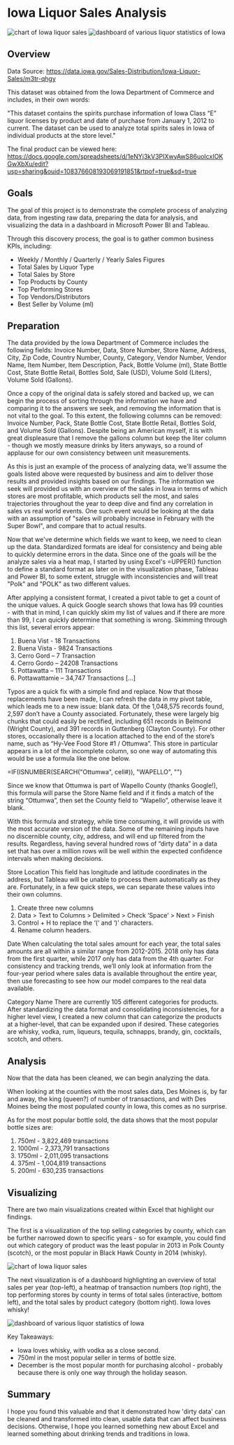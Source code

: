 # Iowa Liquor Sales Analysis
![chart of Iowa liquor sales](https://i.imgur.com/EuEc8g5.png)
![dashboard of various liquor statistics of Iowa](https://i.imgur.com/nvMwCqN.png)

## Overview

Data Source: https://data.iowa.gov/Sales-Distribution/Iowa-Liquor-Sales/m3tr-qhgy

This dataset was obtained from the Iowa Department of Commerce and includes, in their own words:

"This dataset contains the spirits purchase information of Iowa Class “E” liquor licenses by product and date of purchase from January 1, 2012 to current. The dataset can be used to analyze total spirits sales in Iowa of individual products at the store level."

The final product can be viewed here: https://docs.google.com/spreadsheets/d/1eNYj3kV3PIXwyAwS86uoIcxIOKGwXbXu/edit?usp=sharing&ouid=108376608193069191851&rtpof=true&sd=true

## Goals

The goal of this project is to demonstrate the complete process of analyzing data, from ingesting raw data, preparing the data for analysis, and visualizing the data in a dashboard in Microsoft Power BI and Tableau. 

Through this discovery process, the goal is to gather common business KPIs, including:
  - Weekly / Monthly / Quarterly / Yearly Sales Figures 
  - Total Sales by Liquor Type
  - Total Sales by Store
  - Top Products by County
  - Top Performing Stores
  - Top Vendors/Distributors 
  - Best Seller by Volume (ml)

## Preparation

The data provided by the Iowa Department of Commerce includes the following fields: Invoice Number, Data, Store Number, Store Name, Address, City, Zip Code, Country Number, County, Category, Vendor Number, Vendor Name, Item Number, Item Description, Pack, Bottle Volume (ml), State Bottle Cost, State Bottle Retail, Bottles Sold, Sale (USD), Volume Sold (Liters), Volume Sold (Gallons). 

Once a copy of the original data is safely stored and backed up, we can begin the process of sorting through the information we have and comparing it to the answers we seek, and removing the information that is not vital to the goal. To this extent, the following columns can be removed: Invoice Number, Pack, State Bottle Cost, State Bottle Retail, Bottles Sold, and Volume Sold (Gallons). Despite being an American myself, it is with great displeasure that I remove the gallons column but keep the liter column - though we mostly measure drinks by liters anyways, so a round of applause for our own consistency between unit measurements.

As this is just an example of the process of analyzing data, we'll assume the goals listed above were requested by business and aim to deliver those results and provided insights based on our findings. The information we seek will provided us with an overview of the sales in Iowa in terms of which stores are most profitable, which products sell the most, and sales trajectories throughout the year to deep dive and find any correlation in sales vs real world events. One such event would be looking at the data with an assumption of "sales will probably increase in February with the Super Bowl", and compare that to actual results. 

Now that we've determine which fields we want to keep, we need to clean up the data. Standardized formats are ideal for consistency and being able to quickly determine errors in the data. Since one of the goals will be the analyze sales via a heat map, I started by using Excel's =UPPER() function to define a standard format as later on in the visualization phase, Tableau and Power BI, to some extent, struggle with inconsistencies and will treat "Polk" and "POLK" as two different values. 

After applying a consistent format, I created a pivot table to get a count of the unique values. A quick Google search shows that Iowa has 99 counties - with that in mind, I can quickly skim my list of values and if there are more than 99, I can quickly determine that something is wrong. Skimming through this list, several errors appear:

1. Buena Vist - 18 Transactions
2. Buena Vista - 9824 Transactions
3.	Cerro Gord – 7 Transaction
4.	Cerro Gordo – 24208 Transactions
5.	Pottawatta – 111 Transactions
6.	Pottawattamie – 34,747 Transactions
[...]

Typos are a quick fix with a simple find and replace. Now that those replacements have been made, I can refresh the data in my pivot table, which leads me to a new issue: blank data. Of the 1,048,575 records found, 2,597 don’t have a County associated. Fortunately, these were largely big chunks that could easily be rectified, including 651 records in Belmond (Wright County), and 391 records in Guttenberg (Clayton County). For other stores, occasionally there is a location attached to the end of the store’s name, such as “Hy-Vee Food Store #1 / Ottumwa”. This store in particular appears in a lot of the incomplete column, so one way of automating this would be use a formula like the one below.

=IF(ISNUMBER(SEARCH("Ottumwa", cell#)), "WAPELLO", "")

Since we know that Ottumwa is part of Wapello County (thanks Google!), this formula will parse the Store Name field and if it finds a match of the string “Ottumwa”, then set the County field to “Wapello”, otherwise leave it blank. 

With this formula and strategy, while time consuming, it will provide us with the most accurate version of the data. Some of the remaining inputs have no discernible county, city, address, and will end up filtered from the results. Regardless, having several hundred rows of “dirty data” in a data set that has over a million rows will be well within the expected confidence intervals when making decisions. 

Store Location
This field has longitude and latitude coordinates in the address, but Tableau will be unable to process them automatically as they are. Fortunately, in a few quick steps, we can separate these values into their own columns.
1.	Create three new columns
2.	Data > Text to Columns > Delimited > Check ‘Space’ > Next > Finish
3.	Control + H to replace the ‘(‘ and ‘)’ characters.
4.	Rename column headers.

Date
When calculating the total sales amount for each year, the total sales amounts are all within a similar range from 2012-2015. 2018 only has data from the first quarter, while 2017 only has data from the 4th quarter.  For consistency and tracking trends, we’ll only look at information from the four-year period where sales data is available throughout the entire year, then use forecasting to see how our model compares to the real data available.  

Category Name
There are currently 105 different categories for products. After standardizing the data format and consolidating inconsistencies, for a higher level view, I created a new column that can categorize the products at a higher-level, that can be expanded upon if desired. These categories are whisky, vodka, rum, liqueurs, tequila, schnapps, brandy, gin, cocktails, scotch, and others. 

## Analysis

Now that the data has been cleaned, we can begin analyzing the data. 

When looking at the counties with the most sales data, Des Moines is, by far and away, the king (queen?) of number of transactions, and with Des Moines being the most populated county in Iowa, this comes as no surprise. 

As for the most popular bottle sold, the data shows that the most popular bottle sizes are:

1. 750ml - 3,822,469 transactions 
2. 1000ml - 2,373,791 transactions
3. 1750ml - 2,011,095 transactions 
4. 375ml - 1,004,819 transactions
5. 200ml - 630,235 transactions

## Visualizing 

There are two main visualizations created within Excel that highlight our findings.

The first is a visualization of the top selling categories by county, which can be further narrowed down to specific years - so for example, you could find out which category of product was the least popular in 2013 in Polk County (scotch), or the most popular in Black Hawk County in 2014 (whisky). 

![chart of Iowa liquor sales](https://i.imgur.com/EuEc8g5.png)

The next visualization is of a dashboard highlighting an overview of total sales per year (top-left), a heatmap of transaction numbers (top right), the top performing stores by county in terms of total sales (interactive, bottom left), and the total sales by product category (bottom right). Iowa loves whisky!

![dashboard of various liquor statistics of Iowa](https://i.imgur.com/nvMwCqN.png)

Key Takeaways:
- Iowa loves whisky, with vodka as a close second. 
- 750ml in the most popular seller in terms of bottle size.
- December is the most popular month for purchasing alcohol - probably because there is only one way through the holiday season. 

## Summary

I hope you found this valuable and that it demonstrated how 'dirty data' can be cleaned and transformed into clean, usable data that can affect business decisions. Otherwise, I hope you learned something new about Excel and learned something about drinking trends and traditions in Iowa. 
